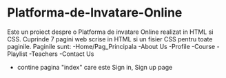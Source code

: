 # Platforma-de-Invatare-Online
Este un proiect despre o Platforma de invatare Online realizat in HTML si CSS. Cuprinde 7 pagini web scrise in HTML si un fisier CSS pentru toate paginile.
Paginile sunt:
-Home/Pag_Principala
-About Us
-Profile
-Course
-Playlist
-Teachers
-Contact Us
+ contine pagina "index" care este Sign in, Sign up page
